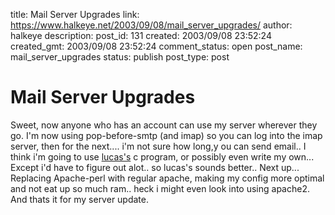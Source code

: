 title: Mail Server Upgrades
link: https://www.halkeye.net/2003/09/08/mail_server_upgrades/
author: halkeye
description: 
post_id: 131
created: 2003/09/08 23:52:24
created_gmt: 2003/09/08 23:52:24
comment_status: open
post_name: mail_server_upgrades
status: publish
post_type: post

# Mail Server Upgrades

Sweet, now anyone who has an account can use my server wherever they go. I'm now using pop-before-smtp (and imap) so you can log into the imap server, then for the next.... i'm not sure how long,y ou can send email.. I think i'm going to use [lucas's](http://www.negaverse.org) c program, or possibly even write my own... Except i'd have to figure out alot.. so lucas's sounds better.. Next up... Replacing Apache-perl with regular apache, making my config more optimal and not eat up so much ram.. heck i might even look into using apache2. And thats it for my server update.